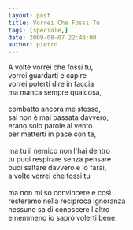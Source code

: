 ```yaml
---
layout: post
title: Vorrei Che Fossi Tu
tags: [speciale,]
date: 2009-08-07 22:48:00
author: pietro
---
```

A volte vorrei che fossi tu,<br/>vorrei guardarti e capire<br/>vorrei poterti dire in faccia<br/>ma manca sempre qualcosa,<br/><br/>combatto ancora me stesso,<br/>sai non è mai passata davvero,<br/>erano solo parole al vento<br/>per metterti in pace con te,<br/><br/>ma tu il nemico non l'hai dentro<br/>tu puoi respirare senza pensare<br/>puoi saltare davvero e lo farai,<br/>a volte vorrei che fossi tu<br/><br/>ma non mi so convincere e così<br/>resteremo nella reciproca ignoranza<br/>nessuno sa di conoscere l'altro<br/>e nemmeno io saprò volerti bene.
